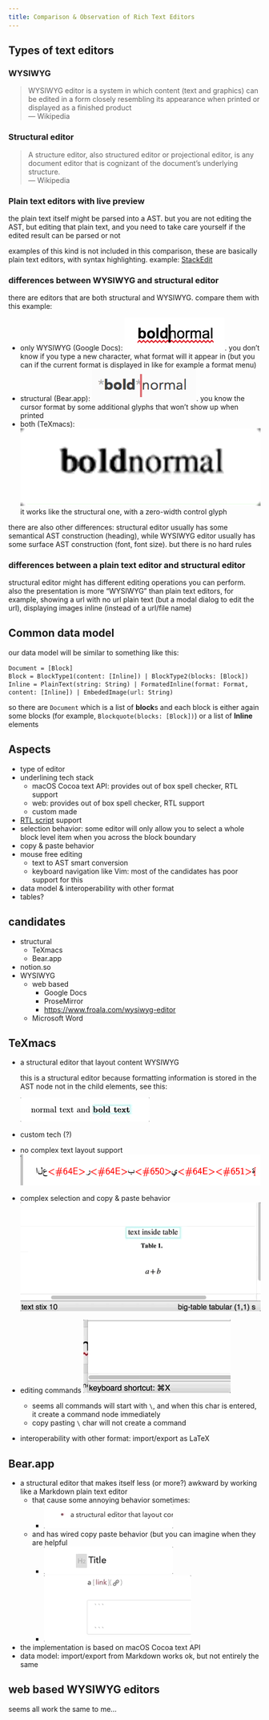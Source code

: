 ```yaml
---
title: Comparison & Observation of Rich Text Editors
---
```


## Types of text editors
### WYSIWYG
> WYSIWYG editor is a system in which content (text and graphics) can be edited in a form closely resembling its appearance when printed or displayed as a finished product  
> — Wikipedia  
### Structural editor
> A structure editor, also structured editor or projectional editor, is any document editor that is cognizant of the document’s underlying structure.  
> — Wikipedia  
>   
### Plain text editors with live preview
the plain text itself might be parsed into a AST. but you are not editing the AST, but editing that plain text, and you need to take care yourself if the edited result can be parsed or not

examples of this kind is not included in this comparison, these are basically plain text editors, with syntax highlighting. example:  [StackEdit](https://stackedit.io/) 

### differences between WYSIWYG and structural editor
there are editors that are both structural and WYSIWYG. compare them with this example:

* only WYSIWYG (Google Docs): ![](03/Screen%20Shot%202018-05-21%20at%2012.16.49%201.png). you don’t know if you type  a new character, what format will it appear in (but you can if the current format is displayed in like for example a format menu)
* structural (Bear.app): ![](03/Screen%20Shot%202018-05-21%20at%2012.17.18%201.png). you know the cursor format by some additional glyphs that won’t show up when printed
* both (TeXmacs): ![](03/May-21-2018%2012-20-02.gif) it works like the structural one, with a zero-width control glyph

there are also other differences: structural editor usually has some semantical AST construction (heading), while WYSIWYG editor usually has some surface AST construction (font, font size).
but there is no hard rules

### differences between a plain text editor and structural editor

structural editor might has different editing operations you can perform. also the presentation is more “WYSIWYG” than plain text editors, for example, showing a url with no url plain text (but a modal dialog to edit the url), displaying images inline (instead of a url/file name)
## Common data model
our data model will be similar to something like this:
```
Document = [Block]
Block = BlockType1(content: [Inline]) | BlockType2(blocks: [Block])
Inline = PlainText(string: String) | FormatedInline(format: Format, content: [Inline]) | EmbededImage(url: String)
```
so there are `Document` which is a list of **block**s and each block is either again some blocks (for example, `Blockquote(blocks: [Block])`) or a list of **Inline** elements

## Aspects
* type of editor
* underlining tech stack
	* macOS Cocoa text API: provides out of box spell checker, RTL support
	* web: provides out of box spell checker, RTL support
	* custom made
* [RTL script](https://en.wikipedia.org/wiki/Right-to-left) support
* selection behavior: some editor will only allow you to select a whole block level item when you across the block boundary
* copy & paste behavior
* mouse free editing
	* text to AST smart conversion
	* keyboard navigation like Vim: most of the candidates has poor support for this
* data model & interoperability with other format 
* tables?

## candidates
* structural
	* TeXmacs
	* Bear.app
* notion.so
* WYSIWYG
	* web based
		* Google Docs
		* ProseMirror
		* https://www.froala.com/wysiwyg-editor
	* Microsoft Word


## TeXmacs
* a structural editor that layout content WYSIWYG

    this is a structural editor because formatting information is stored in the AST node not in the child elements, see this:
   
    ![](03/May-21-2018%2012-47-23.gif)
* custom tech (?)
* no complex text layout support ![](03/Screen%20Shot%202018-05-21%20at%2012.51.04.png)
* complex selection and copy & paste behavior ![](03/May-21-2018%2012-35-35.gif)
* editing commands ![](03/May-21-2018%2013-22-42.gif)
    * seems all commands will start with `\`, and when this char is entered, it create a command node immediately 
    * copy pasting `\` char will not create a command
* interoperability with other format: import/export as LaTeX

## Bear.app
* a structural editor that makes itself less (or more?) awkward by working like a Markdown plain text editor
	* that cause some annoying behavior sometimes:
		* ![](03/May-21-2018%2013-06-05.gif)
	* and has wired copy paste behavior (but you can imagine when they are helpful
		* ![](03/May-21-2018%2013-10-58.gif)
		* ![](03/May-21-2018%2013-12-36.gif)
* the implementation is based on macOS Cocoa text API
* data model: import/export from Markdown works ok, but not entirely the same
## web based WYSIWYG editors
seems all work the same to me…
